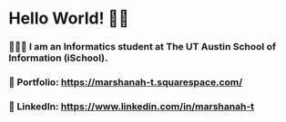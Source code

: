 # Hello World! 👋🏾 

### 👩🏾‍💻 I am an Informatics student at The UT Austin School of Information (iSchool). 

### 🎨 Portfolio: https://marshanah-t.squarespace.com/ 

### 💼 LinkedIn: https://www.linkedin.com/in/marshanah-t

<!--
**mars-aria/mars-aria** is a ✨ _special_ ✨ repository because its `README.md` (this file) appears on your GitHub profile.
